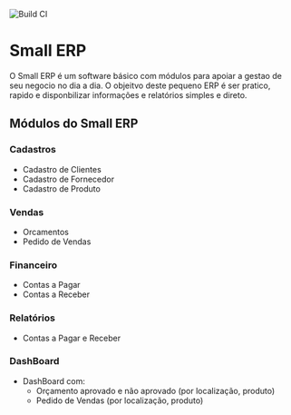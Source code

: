 ![Build CI](https://github.com/paulinhoart/small-erp-backend/workflows/Build%20CI/badge.svg)

# Small ERP
O Small ERP é um software básico com módulos para apoiar a gestao de seu negocio no dia a dia.
O objeitvo deste pequeno ERP é ser pratico, rapido e disponbilizar informações e relatórios simples e direto.

## Módulos do Small ERP

### Cadastros
* Cadastro de Clientes
* Cadastro de Fornecedor
* Cadastro de Produto

### Vendas
* Orcamentos
* Pedido de Vendas

### Financeiro
* Contas a Pagar
* Contas a Receber

### Relatórios
* Contas a Pagar e Receber

### DashBoard
* DashBoard com:
    * Orçamento aprovado e não aprovado (por localização, produto)
    * Pedido de Vendas (por localização, produto)
